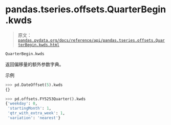 # pandas.tseries.offsets.QuarterBegin.kwds

> 原文：[`pandas.pydata.org/docs/reference/api/pandas.tseries.offsets.QuarterBegin.kwds.html`](https://pandas.pydata.org/docs/reference/api/pandas.tseries.offsets.QuarterBegin.kwds.html)

```py
QuarterBegin.kwds
```

返回偏移量的额外参数字典。

示例

```py
>>> pd.DateOffset(5).kwds
{} 
```

```py
>>> pd.offsets.FY5253Quarter().kwds
{'weekday': 0,
 'startingMonth': 1,
 'qtr_with_extra_week': 1,
 'variation': 'nearest'} 
```
